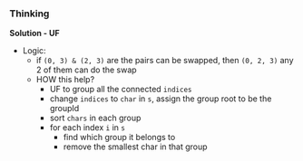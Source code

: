 ### Thinking
**Solution - UF**
- Logic: 
  - if `(0, 3) & (2, 3)` are the pairs can be swapped, then `(0, 2, 3)` any 2 of them can do the swap
  - HOW this help?
    - UF to group all the connected `indices`
    - change `indices` to `char` in `s`, assign the group root to be the groupId
    - sort `chars` in each group
    - for each index `i` in `s`
      - find which group it belongs to
      - remove the smallest char in that group